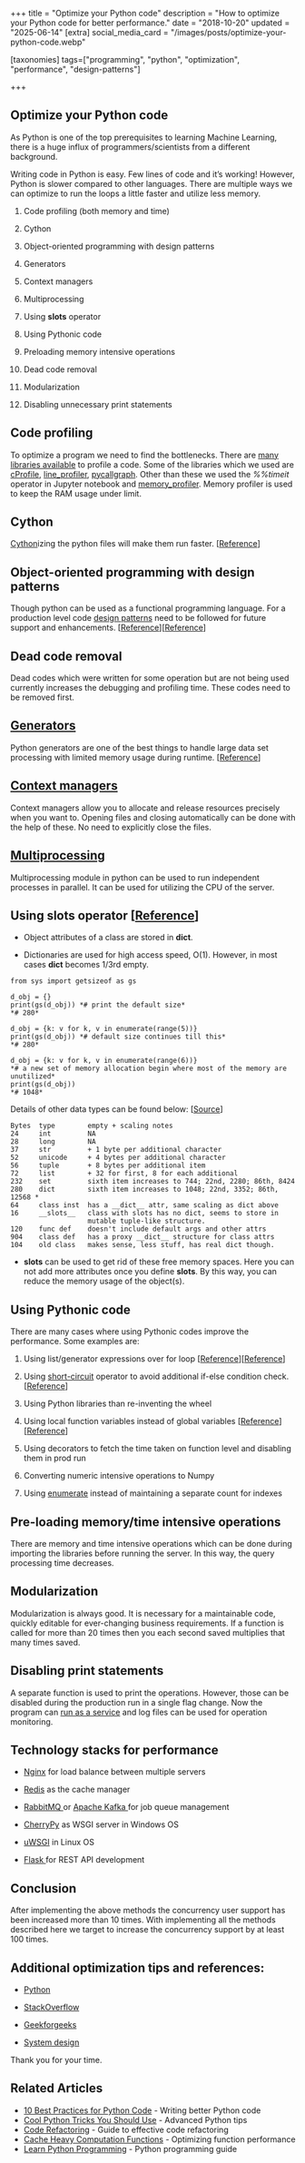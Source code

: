 +++
title = "Optimize your Python code"
description = "How to optimize your Python code for better performance."
date = "2018-10-20"
updated = "2025-06-14"
[extra]
social_media_card = "/images/posts/optimize-your-python-code.webp"

[taxonomies]
tags=["programming", "python", "optimization", "performance", "design-patterns"]

+++

## Optimize your Python code

As Python is one of the top prerequisites to learning Machine Learning, there is a huge influx of programmers/scientists from a different background.

Writing code in Python is easy. Few lines of code and it’s working! However, Python is slower compared to other languages. There are multiple ways we can optimize to run the loops a little faster and utilize less memory.

1. Code profiling (both memory and time)

1. Cython

1. Object-oriented programming with design patterns

1. Generators

1. Context managers

1. Multiprocessing

1. Using **slots** operator

1. Using Pythonic code

1. Preloading memory intensive operations

1. Dead code removal

1. Modularization

1. Disabling unnecessary print statements

## Code profiling

To optimize a program we need to find the bottlenecks. There are [many libraries available](https://stackoverflow.com/q/582336/5014656) to profile a code. Some of the libraries which we used are [cProfile](https://docs.python.org/2/library/profile.html), [line_profiler](https://github.com/rkern/line_profiler), [pycallgraph](https://github.com/gak/pycallgraph). Other than these we used the _%%timeit_ operator in Jupyter notebook and [memory_profiler](https://pypi.org/project/memory_profiler/). Memory profiler is used to keep the RAM usage under limit.

## Cython

[Cython](https://docs.cython.org/en/latest/src/userguide/language_basics.html?highlight=annotate.html)izing the python files will make them run faster. [[Reference](https://stackoverflow.com/questions/4872715/cythonize-a-python-function-to-make-it-faster#5033066)]

## Object-oriented programming with design patterns

Though python can be used as a functional programming language. For a production level code [design patterns](https://github.com/faif/python-patterns) need to be followed for future support and enhancements. [[Reference](https://legacy.python.org/workshops/1997-10/proceedings/savikko.html)][[Reference](https://www.toptal.com/python/python-design-patterns)]

## Dead code removal

Dead codes which were written for some operation but are not being used currently increases the debugging and profiling time. These codes need to be removed first.

## [Generators](https://www.python.org/dev/peps/pep-0255/)

Python generators are one of the best things to handle large data set processing with limited memory usage during runtime. [[Reference](https://stackoverflow.com/a/231855/5014656)]

## [Context managers](https://book.pythontips.com/en/latest/context_managers.html)

Context managers allow you to allocate and release resources precisely when you want to. Opening files and closing automatically can be done with the help of these. No need to explicitly close the files.

## [Multiprocessing](https://pypi.org/project/multiprocessing/)

Multiprocessing module in python can be used to run independent processes in parallel. It can be used for utilizing the CPU of the server.

## Using **slots** operator [[Reference](https://stackoverflow.com/a/8117194/5014656)]

- Object attributes of a class are stored in **dict**.

- Dictionaries are used for high access speed, O(1). However, in most cases **dict** becomes 1/3rd empty.

```
from sys import getsizeof as gs

d_obj = {}
print(gs(d_obj)) *# print the default size*
*# 280*

d_obj = {k: v for k, v in enumerate(range(5))}
print(gs(d_obj)) *# default size continues till this*
*# 280*

d_obj = {k: v for k, v in enumerate(range(6))}
*# a new set of memory allocation begin where most of the memory are unutilized*
print(gs(d_obj))
*# 1048*
```

Details of other data types can be found below: [[Source](https://stackoverflow.com/a/30316760/5014656)]

```
Bytes  type        empty + scaling notes
24     int         NA
28     long        NA
37     str         + 1 byte per additional character
52     unicode     + 4 bytes per additional character
56     tuple       + 8 bytes per additional item
72     list        + 32 for first, 8 for each additional
232    set         sixth item increases to 744; 22nd, 2280; 86th, 8424
280    dict        sixth item increases to 1048; 22nd, 3352; 86th, 12568 *
64     class inst  has a __dict__ attr, same scaling as dict above
16     __slots__   class with slots has no dict, seems to store in
                   mutable tuple-like structure.
120    func def    doesn't include default args and other attrs
904    class def   has a proxy __dict__ structure for class attrs
104    old class   makes sense, less stuff, has real dict though.
```

- **slots** can be used to get rid of these free memory spaces. Here you can not add more attributes once you define **slots**. By this way, you can reduce the memory usage of the object(s).

## Using Pythonic code

There are many cases where using Pythonic codes improve the performance. Some examples are:

1. Using list/generator expressions over for loop [[Reference](https://stackoverflow.com/q/1247486/5014656)][[Reference](https://www.u.arizona.edu/~erdmann/mse350/topics/list_comprehensions.html)]

1. Using [short-circuit](https://docs.python.org/3/library/stdtypes.html#boolean-operations-and-or-not) operator to avoid additional if-else condition check. [[Reference](https://stackoverflow.com/a/14892812/5014656)]

1. Using Python libraries than re-inventing the wheel

1. Using local function variables instead of global variables [[Reference](https://stackoverflow.com/q/12397984/5014656)][[Reference](https://www.python-course.eu/python3_global_vs_local_variables.php)]

1. Using decorators to fetch the time taken on function level and disabling them in prod run

1. Converting numeric intensive operations to Numpy

1. Using [enumerate](https://stackoverflow.com/q/22171558/5014656) instead of maintaining a separate count for indexes

## Pre-loading memory/time intensive operations

There are memory and time intensive operations which can be done during importing the libraries before running the server. In this way, the query processing time decreases.

## Modularization

Modularization is always good. It is necessary for a maintainable code, quickly editable for ever-changing business requirements. If a function is called for more than 20 times then you each second saved multiplies that many times saved.

## Disabling print statements

A separate function is used to print the operations. However, those can be disabled during the production run in a single flag change. Now the program can [run as a service](https://nssm.cc/usage) and log files can be used for operation monitoring.

## Technology stacks for performance

- [Nginx](https://nginx.org/) for load balance between multiple servers

- [Redis](https://redis.io/) as the cache manager

- [RabbitMQ ](https://www.rabbitmq.com/)or [Apache Kafka ](https://kafka.apache.org/)for job queue management

- [CherryPy](https://github.com/cherrypy/cheroot) as WSGI server in Windows OS

- [uWSGI](https://uwsgi-docs.readthedocs.io/en/latest/) in Linux OS

- [Flask ](https://github.com/pallets/flask)for REST API development

## Conclusion

After implementing the above methods the concurrency user support has been increased more than 10 times. With implementing all the methods described here we target to increase the concurrency support by at least 100 times.

## Additional optimization tips and references:

- [Python](https://wiki.python.org/moin/PythonSpeed/PerformanceTips)

- [StackOverflow](https://stackoverflow.com/questions/7165465/optimizing-python-code)

- [Geekforgeeks](https://www.geeksforgeeks.org/optimization-tips-python-code/)

- [System design](https://github.com/donnemartin/system-design-primer)

Thank you for your time.

## Related Articles

- [10 Best Practices for Python Code](@/blog/10-best-practices-for-your-python-code.md) - Writing better Python code
- [Cool Python Tricks You Should Use](@/blog/cool-python-tricks-you-are-not-using-but-you-should.md) - Advanced Python tips
- [Code Refactoring](@/blog/code-refactoring.md) - Guide to effective code refactoring
- [Cache Heavy Computation Functions](@/blog/cache-heavy-computation-functions-with-timeout.md) - Optimizing function performance
- [Learn Python Programming](@/blog/learn-python-programming.md) - Python programming guide
